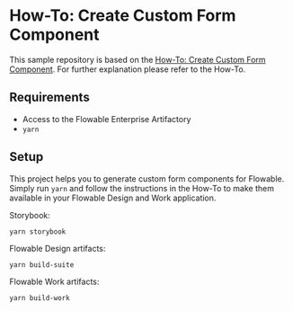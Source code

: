 # How-To: Create Custom Form Component

This sample repository is based on the [How-To: Create Custom Form Component](https://documentation.flowable.com/latest/howto/howto-create-custom-form-component/).
For further explanation please refer to the How-To.

## Requirements

* Access to the Flowable Enterprise Artifactory
* `yarn`

## Setup

This project helps you to generate custom form components for Flowable.
Simply run `yarn` and follow the instructions in the How-To to make them available in your Flowable Design and Work application.

Storybook:
```
yarn storybook
```

Flowable Design artifacts:
```
yarn build-suite
```

Flowable Work artifacts:
```
yarn build-work
```
